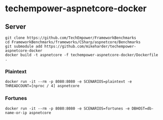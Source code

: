# techempower-aspnetcore-docker

## Server
```
git clone https://github.com/TechEmpower/FrameworkBenchmarks
cd FrameworkBenchmarks/frameworks/CSharp/aspnetcore/Benchmarks
git submodule add https://github.com/mikeharder/techempower-aspnetcore-docker
docker build -t aspnetcore -f techempower-aspnetcore-docker/Dockerfile .
```

### Plaintext
```
docker run -it --rm -p 8080:8080 -e SCENARIOS=plaintext -e THREADCOUNT=[nproc / 4] aspnetcore
```

### Fortunes
```
docker run -it --rm -p 8080:8080 -e SCENARIOS=fortunes -e DBHOST=db-name-or-ip aspnetcore
```
